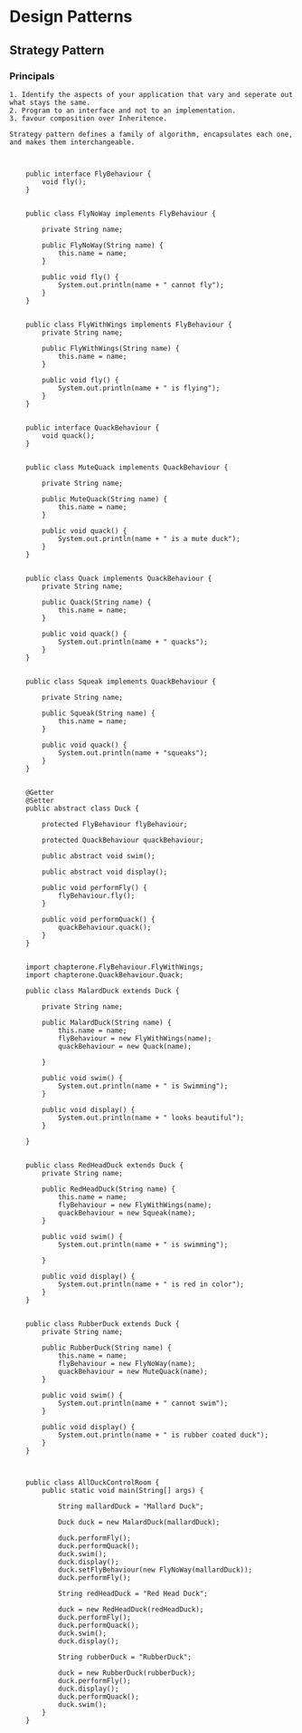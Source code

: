 # Design Patterns 

## Strategy Pattern


### Principals

    1. Identify the aspects of your application that vary and seperate out what stays the same.
    2. Program to an interface and not to an implementation.
    3. favour composition over Inheritence.
    
    Strategy pattern defines a family of algorithm, encapsulates each one, and makes them interchangeable.
    
    
        
        public interface FlyBehaviour {
            void fly();
        }


        public class FlyNoWay implements FlyBehaviour {
        
            private String name;
        
            public FlyNoWay(String name) {
                this.name = name;
            }
        
            public void fly() {
                System.out.println(name + " cannot fly");
            }
        }
    
    
        public class FlyWithWings implements FlyBehaviour {
            private String name;
        
            public FlyWithWings(String name) {
                this.name = name;
            }
        
            public void fly() {
                System.out.println(name + " is flying");
            }
        }


        public interface QuackBehaviour {
            void quack();
        }

        
        public class MuteQuack implements QuackBehaviour {
        
            private String name;
        
            public MuteQuack(String name) {
                this.name = name;
            }
        
            public void quack() {
                System.out.println(name + " is a mute duck");
            }
        }

        
        public class Quack implements QuackBehaviour {
            private String name;
        
            public Quack(String name) {
                this.name = name;
            }
        
            public void quack() {
                System.out.println(name + " quacks");
            }
        }

        
        public class Squeak implements QuackBehaviour {
        
            private String name;
        
            public Squeak(String name) {
                this.name = name;
            }
        
            public void quack() {
                System.out.println(name + "squeaks");
            }
        }


        @Getter
        @Setter
        public abstract class Duck {
        
            protected FlyBehaviour flyBehaviour;
        
            protected QuackBehaviour quackBehaviour;
        
            public abstract void swim();
        
            public abstract void display();
        
            public void performFly() {
                flyBehaviour.fly();
            }
        
            public void performQuack() {
                quackBehaviour.quack();
            }
        }

        
        import chapterone.FlyBehaviour.FlyWithWings;
        import chapterone.QuackBehaviour.Quack;
        
        public class MalardDuck extends Duck {
        
            private String name;
        
            public MalardDuck(String name) {
                this.name = name;
                flyBehaviour = new FlyWithWings(name);
                quackBehaviour = new Quack(name);
        
            }
        
            public void swim() {
                System.out.println(name + " is Swimming");
            }
        
            public void display() {
                System.out.println(name + " looks beautiful");
            }
        
        }


        public class RedHeadDuck extends Duck {
            private String name;
        
            public RedHeadDuck(String name) {
                this.name = name;
                flyBehaviour = new FlyWithWings(name);
                quackBehaviour = new Squeak(name);
            }
        
            public void swim() {
                System.out.println(name + " is swimming");
        
            }
        
            public void display() {
                System.out.println(name + " is red in color");
            }
        }


        public class RubberDuck extends Duck {
            private String name;
        
            public RubberDuck(String name) {
                this.name = name;
                flyBehaviour = new FlyNoWay(name);
                quackBehaviour = new MuteQuack(name);
            }
        
            public void swim() {
                System.out.println(name + " cannot swim");
            }
        
            public void display() {
                System.out.println(name + " is rubber coated duck");
            }
        }



        public class AllDuckControlRoom {
            public static void main(String[] args) {
        
                String mallardDuck = "Mallard Duck";
        
                Duck duck = new MalardDuck(mallardDuck);
        
                duck.performFly();
                duck.performQuack();
                duck.swim();
                duck.display();
                duck.setFlyBehaviour(new FlyNoWay(mallardDuck));
                duck.performFly();
        
                String redHeadDuck = "Red Head Duck";
        
                duck = new RedHeadDuck(redHeadDuck);
                duck.performFly();
                duck.performQuack();
                duck.swim();
                duck.display();
        
                String rubberDuck = "RubberDuck";
        
                duck = new RubberDuck(rubberDuck);
                duck.performFly();
                duck.display();
                duck.performQuack();
                duck.swim();
            }
        }
